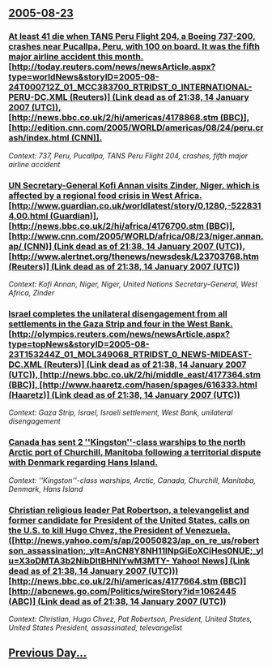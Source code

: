 ## [2005-08-23](/news/2005/08/23/index.md)

### [ At least 41 die when TANS Peru Flight 204, a Boeing 737-200, crashes near Pucallpa, Peru, with 100 on board.  It was the fifth major airline accident this month. [http://today.reuters.com/news/newsArticle.aspx?type=worldNews&storyID=2005-08-24T000712Z_01_MCC383700_RTRIDST_0_INTERNATIONAL-PERU-DC.XML (Reuters)] (Link dead as of 21:38, 14 January 2007 (UTC)), [http://news.bbc.co.uk/2/hi/americas/4178868.stm (BBC)], [http://edition.cnn.com/2005/WORLD/americas/08/24/peru.crash/index.html (CNN)].](/news/2005/08/23/at-least-41-die-when-tans-peru-flight-204-a-boeing-737-200-crashes-near-pucallpa-peru-with-100-on-board-it-was-the-fifth-major-airlin.md)
_Context: 737, Peru, Pucallpa, TANS Peru Flight 204, crashes, fifth major airline accident_

### [ UN Secretary-General Kofi Annan visits Zinder, Niger, which is affected by a regional food crisis in West Africa. [http://www.guardian.co.uk/worldlatest/story/0,1280,-5228314,00.html (Guardian)], [http://news.bbc.co.uk/2/hi/africa/4176700.stm (BBC)], [http://www.cnn.com/2005/WORLD/africa/08/23/niger.annan.ap/ (CNN)] (Link dead as of 21:38, 14 January 2007 (UTC)), [http://www.alertnet.org/thenews/newsdesk/L23703768.htm (Reuters)] (Link dead as of 21:38, 14 January 2007 (UTC))](/news/2005/08/23/un-secretary-general-kofi-annan-visits-zinder-niger-which-is-affected-by-a-regional-food-crisis-in-west-africa-http-www-guardian-co-u.md)
_Context: Kofi Annan, Niger, Niger, United Nations Secretary-General, West Africa, Zinder_

### [ Israel completes the unilateral disengagement from all settlements in the Gaza Strip and four in the West Bank. [http://olympics.reuters.com/news/newsArticle.aspx?type=topNews&storyID=2005-08-23T153244Z_01_MOL349068_RTRIDST_0_NEWS-MIDEAST-DC.XML (Reuters)] (Link dead as of 21:38, 14 January 2007 (UTC)), [http://news.bbc.co.uk/2/hi/middle_east/4177364.stm (BBC)], [http://www.haaretz.com/hasen/spages/616333.html (Haaretz)] (Link dead as of 21:38, 14 January 2007 (UTC))](/news/2005/08/23/israel-completes-the-unilateral-disengagement-from-all-settlements-in-the-gaza-strip-and-four-in-the-west-bank-http-olympics-reuters-co.md)
_Context: Gaza Strip, Israel, Israeli settlement, West Bank, unilateral disengagement_

### [ Canada has sent 2 ''Kingston''-class warships to the north Arctic port of Churchill, Manitoba following a territorial dispute with Denmark regarding Hans Island. ](/news/2005/08/23/canada-has-sent-2-kingston-class-warships-to-the-north-arctic-port-of-churchill-manitoba-following-a-territorial-dispute-with-denmark.md)
_Context: ''Kingston''-class warships, Arctic, Canada, Churchill, Manitoba, Denmark, Hans Island_

### [ Christian religious leader Pat Robertson, a televangelist and former candidate for President of the United States, calls on the U.S. to kill Hugo Chvez, the President of Venezuela.([http://news.yahoo.com/s/ap/20050823/ap_on_re_us/robertson_assassination;_ylt=AnCN8Y8NH11lNpGiEoXCiHes0NUE;_ylu=X3oDMTA3b2NibDltBHNlYwM3MTY- Yahoo! News] (Link dead as of 21:38, 14 January 2007 (UTC))) [http://news.bbc.co.uk/2/hi/americas/4177664.stm (BBC)] [http://abcnews.go.com/Politics/wireStory?id=1062445 (ABC)] (Link dead as of 21:38, 14 January 2007 (UTC))](/news/2005/08/23/christian-religious-leader-pat-robertson-a-televangelist-and-former-candidate-for-president-of-the-united-states-calls-on-the-u-s-to-kil.md)
_Context: Christian, Hugo Chvez, Pat Robertson, President, United States, United States President, assassinated, televangelist_

## [Previous Day...](/news/2005/08/22/index.md)

